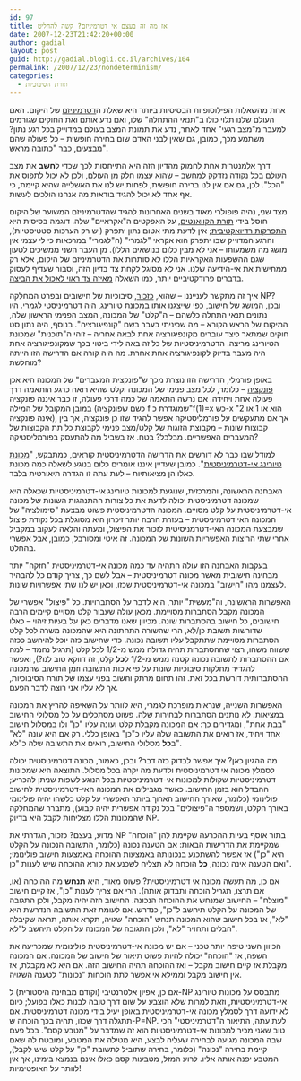 ```yaml
---
id: 97
title: אז מה זה בעצם אי דטרמיניזם? קשה להחליט
date: 2007-12-23T21:42:20+00:00
author: gadial
layout: post
guid: http://gadial.blogli.co.il/archives/104
permalink: /2007/12/23/nondeterminism/
categories:
  - תורת הסיבוכיות
---
```

אחת מהשאלות הפילוסופיות הבסיסיות ביותר היא שאלת ה[דטרמיניזם](http://he.wikipedia.org/wiki/%D7%93%D7%98%D7%A8%D7%9E%D7%99%D7%A0%D7%99%D7%96%D7%9D) של היקום. האם העולם שלנו תלוי כולו ב"תנאי ההתחלה" שלו, ואם נדע אותם ואת החוקים שגורמים למעבר מ"מצב רגעי" אחד לאחר, נדע את תמונת המצב בעולם במדוייק בכל רגע נתון? משתמע מכך, כמובן, גם שאין לבני האדם שום בחירה חופשית &#8211; כל פעולה שהם מבצעים, כבר "כתובה מראש".

דרך אלמנטרית אחת לחמוק מהדיון הזה היא התייחסות לכך שכדי ל**חשב** את מצב העולם בכל נקודה נזדקק למחשב &#8211; שהוא עצמו חלק מן העולם, ולכן לא יכול לתפוס את "הכל". לכן, גם אם אין לנו ברירה חופשית, לפחות יש לנו את האשלייה שהיא קיימת, כי אף אחד לא יכול להגיד בודאות מה אנחנו הולכים לעשות.

מצד שני, נהיה פופולרי מאוד בשנים האחרונות להגיד שהדטרמיניזם המשוער של היקום חוסל בידי [תורת הקוואנטים](http://he.wikipedia.org/wiki/%D7%9E%D7%9B%D7%A0%D7%99%D7%A7%D7%AA_%D7%94%D7%A7%D7%95%D7%95%D7%A0%D7%98%D7%99%D7%9D), על האפקטים ה"אקראיים" שלה. דוגמה בסיסית היא [התפרקות רדיואקטיבית](http://en.wikipedia.org/wiki/Radioactive_decay); אין לדעת מתי אטום נתון יתפרק (יש רק הערכות סטטיסטיות), והרגע המדוייק שבו יתפרק הוא אקראי "לגמרי" (ה"לגמרי" במרכאות כי לי עצמי אין מושג מה משמעותו &#8211; אני לא מבין כלום בנושאים הללו). מן העבר השני ממשיכים לטעון שגם ההשפעות האקראיות הללו לא סותרות את הדטרמיניזם של היקום, אלא רק ממחישות את אי-הידיעה שלנו. אני לא מסוגל לקחת צד בדיון הזה, וסבור שעדיף לעסוק בדברים פרודקטיביים יותר, כמו השאלה [מאיזה צד ראוי לאכול את הביצה](http://en.wikipedia.org/wiki/Lilliput_and_Blefuscu).

איך זה מתקשר לענייננו &#8211; שהוא, [כזכור](http://www.gadial.net/?p=96), סיבוכיות של חישובים ובפרט המחלקה NP? ובכן, המושג של חישוב, כפי שייצגנו אותו במכונת טיורינג, היה דטרמיניסטי לגמרי. היו נתונים תנאי התחלה כלשהם &#8211; ה"קלט" של המכונה, המצב הפנימי הראשון שלה, המיקום של הראש הקורא &#8211; מה שכיניתי בעבר בשם "קונפיגורציה". בנוסף, היה נתון סט חוקים שמתאר כיצד עוברים מקונפיגורציה אחת לבאה אחריה &#8211; זוהי ה"תוכנית" שמכונת הטיורינג מריצה. הדטרמיניסטיות של כל זה באה לידי ביטוי בכך שמקונפיגורציה אחת היה מעבר בדיוק לקונפיגורציה אחת אחרת. מה היה קורה אם הדרישה הזו הייתה מוחלשת?

באופן פורמלי, הדרישה הזו נוצרת מכך ש"פונקצית המעברים" של המכונה היא אכן [פונקציה](http://he.wikipedia.org/wiki/%D7%A4%D7%95%D7%A0%D7%A7%D7%A6%D7%99%D7%94) &#8211; כלומר, לכל מצב פנימי של המכונה וקלט שהיא רואה כרגע הותאמה דרך פעולה אחת ויחידה. אם נרשה התאמה של כמה דרכי פעולה, זו כבר איננה פונקציה במובן המקובל של המילה (כשם שפונקציה f שמוגדרת כ"f(1)=x כש-x הוא או 1 או 2" אינה פונקציה), אך אם מתעקשים על פורמליסטיקה אפשר להגיד שזו כן פונקציה, אך בין קבוצות שונות &#8211; מקבוצת הזוגות של קלט/מצב פנימי לקבוצת כל תת הקבוצות של המעברים האפשריים. מבלבל? בטח. אז בשביל מה להתעסק בפורמליסטיקה?

למודל שבו כבר לא דורשים את הדרישה הדטרמיניסטית קוראים, כמתבקש, "[מכונת טיורינג אי-דטרמיניסטית](http://en.wikipedia.org/wiki/Non-deterministic_Turing_machine)". כמובן שעדיין איננו אומרים כלום בנוגע לשאלה כמה מכונת כאלו הן מציאותיות &#8211; לעת עתה זו הגדרה תיאורטית בלבד.

האבחנה הראשונה, והמרכזית, שנוגעת למכונות טיורינג אי-דטרמיניסטיות שכאלה היא שמכונה דטרמיניסטית יכולה לדעת את כל צורות ההתנהגות השונות של מכונה אי-דטרמיניסטית על קלט מסויים. המכונה הדטרמיניסטית פשוט מבצעת "סימולציה" של המכונה האי דטרמיניסטית &#8211; בעזרת הרבה יותר זיכרון היא מסוגלת בכל נקודת פיצול שמבצעת המכונה האי-דטרמניסיטית לזכור את הפיצול, ומעתה והלאה לעקוב במקביל אחרי שתי הריצות האפשריות השונות של המכונה. זה איטי ומסורבל, כמובן, אבל אפשרי בהחלט.

בעקבות האבחנה הזו עולה התהיה עד כמה מכונה אי-דטרמיניסטית "חזקה" יותר מבחינה חישובית מאשר מכונה דטרמיניסטית &#8211; אבל לשם כך, צריך קודם כל להבהיר לעצמנו מהו "חישוב" במכונה אי-דטרמיניסטית שכזו, וכאן יש לנו שתי אפשרויות שונות.

האפשרות הראשונה, וה"מעשית" יותר, היא לדבר על הסתברויות. כל "פיצול" אפשרי של המכונה מקבל הסתברות מסויימת. מכאן עולה שעבור קלט מסויים קיימים הרבה חישובים, כל חישוב בהסתברות שונה. מכיוון שאנו מדברים כאן על בעיות זיהוי &#8211; כאלו שדורשות תשובת כן/לא, הרי שהשורה התחתונה היא שהמכונה משרה לכל קלט הסתברות מסויימת שתתקבל עליו תשובה נכונה. כדי שחישוב כזה יוכל להיחשב ככזה ששווה משהו, רצוי שההסתברות תהיה גדולה ממש מ-1/2 לכל קלט (תרגיל נחמד &#8211; למה אם ההסתברות לתשובה נכונה קטנה ממש מ-1/2 ל**כל** קלט, זה דווקא טוב לנו?), ואפשר להגדיר מחלקות סיבוכיות שונות על פי איכות התשובה וזמן החישוב שהמכונה ההסתברותית דורשת בכל זאת. זהו תחום מרתק וחשוב בפני עצמו של תורת הסיבוכיות, אך לא עליו אני רוצה לדבר הפעם.

האפשרות השנייה, שנראית מופרכת לגמרי, היא לוותר על השאיפה להריץ את המכונה במציאות. לא נותנים הסתברות לבחירות שלה. פשוט מסתכלים על כל מסלולי החישוב "בבת אחת", ומגדירים כך: אם המכונה מקבלת קלט ועונה עליו "כן" ולו במסלול חישוב אחד ויחיד, אז רואים את התשובה שלה עליו כ"כן" באופן כללי. רק אם היא עונה "לא" ב**כל** מסלולי החישוב, רואים את התשובה שלה כ"לא".

מה ההגיון כאן? איך אפשר לבדוק כזה דבר? ובכן, כאמור, מכונה דטרמיניסטית יכולה לסמלץ מכונה אי דטרמיניסטית ולדעת מה יקרה בכל מסלול. התוצאה היא שמכונות דטרמיניסטיות שקולות למכונות אי-דטרמיניסטיות בכל הנוגע לשפות שניתן להכריע; ההבדל הוא בזמן החישוב. כאשר מגבילים את המכונה האי-דטרמיניסטית לחישוב פולינומי (כלומר, שאורך החישוב הארוך ביותר האפשרי על קלט כלשהו יהיה פולינומי באורך הקלט, ושמספר ה"פיצולים" בכל נקודה אפשרית יהיה קבוע), מתברר שהמחלקה שהמכונות הללו מצליחות לקבל היא בדיוק NP.

מדוע, בעצם? כזכור, הגדרתי את NP בתור אוסף בעיות ההכרעה שקיימת להן "הוכחה" שמקיימת את הדרישות הבאות: אם הטענה נכונה (כלומר, התשובה הנכונה על הקלט היא "כן") אז אפשר להשתכנע בנכונותה באמצעות ההוכחה באמצעות חישוב פולינומי; ואם הטענה אינה נכונה, **כל** הוכחה לא תצליח לשכנע את קורא ההוכחה שיש לענות "כן".

אם כן, מה תעשה מכונה אי דטרמיניסטית? פשוט מאוד, היא **תנחש** מה ההוכחה (או, אם תרצו, תגריל הוכחה ותבדוק אותה). הרי אם צריך לענות "כן", אז קיים חישוב "מוצלח" &#8211; החישוב שמנחש את ההוכחה הנכונה. החישוב הזה יהיה מקבל, ולכן התגובה של המכונה על הקלט תיחשב ל"כן", כנדרש. אם לעומת זאת התשובה הנדרשת היא "לא", אז בכל חישוב שהוא המכונה תנחש "הוכחה" שגויה, תקרא אותה, תראה שקיבלה הבלים ותחזיר "לא", ולכן התגובה של המכונה על הקלט תיחשב ל"לא".

הכיוון השני טיפה יותר טכני &#8211; אם יש מכונה אי-דטרמיניסטית פולינומית שמכריעה את השפה, אז "הוכחה" יכולה להיות פשוט תיאור של חישוב של המכונה. אם המכונה מקבלת אז קיים חישוב מקבל &#8211; ואז ההוכחה תהיה החישוב הזה. אם היא לא מקבלת, אז אין חישוב מקבל וממילא אי אפשר לתת הוכחות "נכונות" לטענה השגויה.

אם כן, אפיון אלטרנטיבי (וקודם מבחינה היסטורית) ל-NP מתבסס על מכונות טיורינג אי-דטרמיניסטיות, וזאת למרות שלא הוצבע על שום דרך טובה לבנות כאלו בפועל; כיום לא ידועה דרך לסמלץ מכונה אי-דטרמיניסטית באופן יעיל בידי מכונה דטרמיניסטית. אם תתגלה דרך שכזו, תהיה בכך הוכחה ש-P=NP. לעת עתה, התיאור ה"דטרמיניסטי" הכי טוב שאני מכיר למכונות אי-דטרמיניסטיות הוא זה שמדבר על "מטבע קסם". בכל פעם שבה המכונה מגיעה לבחירה שעליה לבצע, היא מטילה את המטבע, ומובטח לה שאם קיימת בחירה "נכונה" (כלומר, בחירה שתוביל לתשובת "כן" על קלט שיש לקבל), המטבע יפנה אותה אליו. לרוע המזל, מטבעות קסם כאלו אינם בנמצא בימינו, אך אין לוותר על האופטימיות!